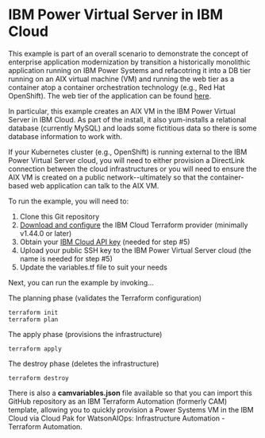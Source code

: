 # IBM Power Virtual Server in IBM Cloud

This example is part of an overall scenario to demonstrate the concept of
enterprise application modernization by transition a historically monolithic
application running on IBM Power Systems and refacotring it into a DB tier
running on an AIX virtual machine (VM) and running the web tier as a container
atop a container orchestration technology (e.g., Red Hat OpenShift). The web
tier of the application can be found [here](https://github.com/jwcroppe/python-db-web).

In particular, this example creates an AIX VM in the IBM Power Virtual
Server in IBM Cloud. As part of the install, it also yum-installs a
relational database (currently MySQL) and loads some fictitious data
so there is some database information to work with.

If your Kubernetes cluster (e.g., OpenShift) is running external to the
IBM Power Virtual Server cloud, you will need to either provision a
DirectLink connection between the cloud infrastructures or you will need
to ensure the AIX VM is created on a public network--ultimately so that
the container-based web application can talk to the AIX VM.

To run the example, you will need to:

1. Clone this Git repository
2. [Download and configure](https://github.com/IBM-Cloud/terraform-provider-ibm) the IBM Cloud Terraform provider (minimally v1.44.0 or later)
3. Obtain your [IBM Cloud API key](https://cloud.ibm.com) (needed for step #5)
4. Upload your public SSH key to the IBM Power Virtual Server cloud (the name is needed for step #5)
5. Update the variables.tf file to suit your needs

Next, you can run the example by invoking...

The planning phase (validates the Terraform configuration)

```shell
terraform init
terraform plan
```

The apply phase (provisions the infrastructure)

```shell
terraform apply
```

The destroy phase (deletes the infrastructure)

```shell
terraform destroy
```

There is also a **camvariables.json** file available so that you can import this GitHub
repository as an IBM Terraform Automation (formerly CAM) template, allowing you to quickly provision a Power
Systems VM in the IBM Cloud via Cloud Pak for WatsonAIOps: Infrastructure Automation - Terraform Automation.
